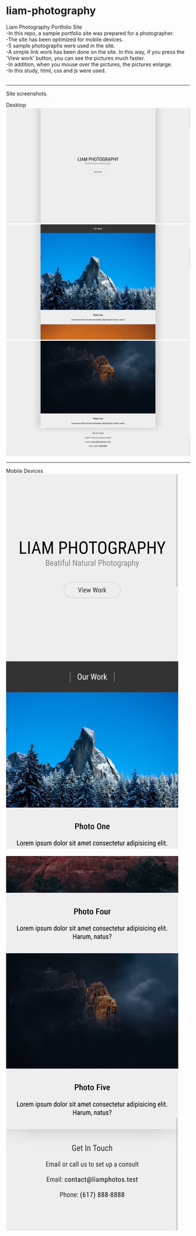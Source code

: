# liam-photography
Liam Photography Portfolio Site<br> 
-In this repo, a sample portfolio site was prepared for a photographer.<br>
-The site has been optimized for mobile devices.<br>
-5 sample photographs were used in the site.<br>
-A simple link work has been done on the site. In this way, if you press the 'View work' button, you can see the pictures much faster.<br>
-In addition, when you mouse over the pictures, the pictures enlarge.<br>
-In this study, html, css and js were used.<br><br>

<hr>

Site screenshots.<br> 

Desktop<br>
![s-1](https://github.com/ahmetmetinarslan/liam-photography/blob/main/Responsive%20Portfolio%20Website%20for%20GitHub/site-photos/s-1.png?raw=true)<br>
![s-1](https://github.com/ahmetmetinarslan/liam-photography/blob/main/Responsive%20Portfolio%20Website%20for%20GitHub/site-photos/s-2.png?raw=true)<br>
![s-1](https://github.com/ahmetmetinarslan/liam-photography/blob/main/Responsive%20Portfolio%20Website%20for%20GitHub/site-photos/s-3.png?raw=true)<br>

<hr>

Mobile Devices<br>
![s-1](https://github.com/ahmetmetinarslan/liam-photography/blob/main/Responsive%20Portfolio%20Website%20for%20GitHub/site-photos/ms-1.png?raw=true)<br><br>
![s-1](https://github.com/ahmetmetinarslan/liam-photography/blob/main/Responsive%20Portfolio%20Website%20for%20GitHub/site-photos/ms-2.png?raw=true)

